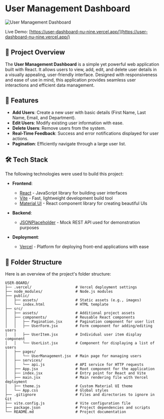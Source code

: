 # User Management Dashboard

![User Management Dashboard](https://github.com/user-attachments/assets/ea4ecb6a-7c52-4e14-9756-37fa17045bf3)

Live Demo: [https://user-dashboard-nu-nine.vercel.app/](https://user-dashboard-nu-nine.vercel.app/)

## 📄 Project Overview

The **User Management Dashboard** is a simple yet powerful web application built with React. It allows users to view, add, edit, and delete user details in a visually appealing, user-friendly interface. Designed with responsiveness and ease of use in mind, this application provides seamless user interactions and efficient data management.

## 🚀 Features

- **Add Users**: Create a new user with basic details (First Name, Last Name, Email, and Department).
- **Edit Users**: Modify existing user information with ease.
- **Delete Users**: Remove users from the system.
- **Real-Time Feedback**: Success and error notifications displayed for user actions.
- **Pagination**: Efficiently navigate through a large user list.

## 🛠️ Tech Stack

The following technologies were used to build this project:

- **Frontend**: 
  - [React](https://reactjs.org/) - JavaScript library for building user interfaces
  - [Vite](https://vitejs.dev/) - Fast, lightweight development build tool
  - [Material UI](https://mui.com/) - React component library for creating beautiful UIs

- **Backend**:
  - [JSONPlaceholder](https://jsonplaceholder.typicode.com/) - Mock REST API used for demonstration purposes

- **Deployment**:
  - [Vercel](https://vercel.com/) - Platform for deploying front-end applications with ease

## 📂 Folder Structure

Here is an overview of the project's folder structure:

```plaintext
USER-BOARD/
├── .vercel/                    # Vercel deployment settings
├── node_modules/               # Node.js modules
├── public/
│   ├── assets/                 # Static assets (e.g., images)
│   └── index.html              # HTML template
├── src/
│   ├── assets/                 # Additional project assets
│   ├── components/             # Reusable React components
│   │   ├── Pagination.jsx      # Pagination component for user list
│   │   ├── UserForm.jsx        # Form component for adding/editing users
│   │   ├── UserItem.jsx        # Individual user item display component
│   │   └── UserList.jsx        # Component for displaying a list of users
│   ├── pages/
│   │   └── UserManagement.jsx  # Main page for managing users
│   ├── services/
│   │   └── api.js              # API service for HTTP requests
│   ├── App.jsx                 # Root component for the application
│   ├── index.jsx               # Entry point for React and Vite
│   ├── main.jsx                # Main rendering file with Vercel deployment
│   ├── theme.js                # Custom Material UI theme
│   └── App.css                 # Global styles
├── .gitignore                  # Files and directories to ignore in Git
├── vite.config.js              # Vite configuration file
├── package.json                # Project dependencies and scripts
└── README.md                   # Project documentation



